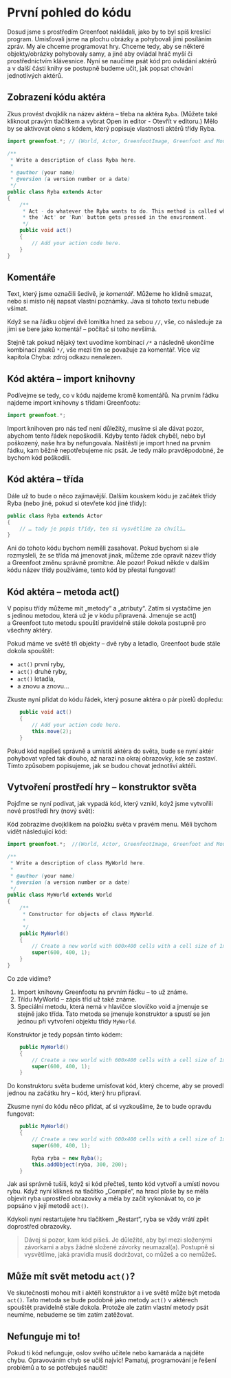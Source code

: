 # První pohled do kódu

Dosud jsme s&nbsp;prostředím Greenfoot nakládali, jako by to byl spíš kreslicí program. Umisťovali jsme na plochu obrázky a&nbsp;pohybovali jimi posíláním zpráv. My ale chceme programovat hry. Chceme tedy, aby se některé objekty/obrázky pohybovaly samy, a&nbsp;jiné aby ovládal hráč myší či prostřednictvím klávesnice. Nyní se naučíme psát kód pro ovládání aktérů a&nbsp;v&nbsp;další části knihy se postupně budeme učit, jak popsat chování jednotlivých aktérů.

## Zobrazení kódu aktéra

Zkus provést dvojklik na název aktéra – třeba na aktéra `Ryba`. (Můžete také kliknout pravým tlačítkem a&nbsp;vybrat Open in editor - Otevřít v&nbsp;editoru.) Mělo by se aktivovat okno s&nbsp;kódem, který popisuje vlastnosti aktérů třídy Ryba.

```java
import greenfoot.*; // (World, Actor, GreenfootImage, Greenfoot and MouseInfo)

/**
 * Write a description of class Ryba here.
 * 
 * @author (your name) 
 * @version (a version number or a date)
 */
public class Ryba extends Actor
{
    /**
     * Act - do whatever the Ryba wants to do. This method is called whenever
     * the 'Act' or 'Run' button gets pressed in the environment.
     */
    public void act() 
    {
        // Add your action code here.
    }    
}
```

## Komentáře

Text, který jsme označili šedivě, je _komentář_. Můžeme ho klidně smazat, nebo si místo něj napsat vlastní poznámky. Java si tohoto textu nebude všímat.

Když se na řádku objeví dvě lomítka hned za sebou `//`, vše, co následuje za jimi se bere jako komentář – počítač si toho nevšímá. 

Stejně tak pokud nějaký text uvodíme kombinací `/*` a&nbsp;následně ukončíme kombinací znaků `*/`, vše mezi tím se považuje za komentář.
Více viz kapitola Chyba: zdroj odkazu nenalezen.

## Kód aktéra – import knihovny

Podívejme se tedy, co v&nbsp;kódu najdeme kromě komentářů. Na prvním řádku najdeme import knihovny s&nbsp;třídami Greenfootu:

```java
import greenfoot.*;
```

Import knihoven pro nás teď není důležitý, musíme si ale dávat pozor, abychom tento řádek nepoškodili. Kdyby tento řádek chyběl, nebo byl poškozený, naše hra by nefungovala. Naštěstí je import hned na prvním řádku, kam běžně nepotřebujeme nic psát. Je tedy málo pravděpodobné, že bychom kód poškodili.

## Kód aktéra – třída

Dále už to bude o&nbsp;něco zajímavější. Dalším kouskem kódu je začátek třídy Ryba (nebo jiné, pokud si otevřete kód jiné třídy):

```java
public class Ryba extends Actor
{
    // … tady je popis třídy, ten si vysvětlíme za chvíli… 
}
```

Ani do tohoto kódu bychom neměli zasahovat. Pokud bychom si ale rozmysleli, že se třída má jmenovat jinak, můžeme zde opravit název třídy a&nbsp;Greenfoot změnu správně promítne. Ale pozor! Pokud někde v&nbsp;dalším kódu název třídy používáme, tento kód by přestal fungovat!

## Kód aktéra – metoda act()
V popisu třídy můžeme mít „metody“ a „atributy“. Zatím si vystačíme jen s&nbsp;jedinou metodou, která už je v&nbsp;kódu připravená. Jmenuje se act() a&nbsp;Greenfoot tuto metodu spouští pravidelně stále dokola postupně pro všechny aktéry. 

Pokud máme ve světě tři objekty – dvě ryby a&nbsp;letadlo, Greenfoot bude stále dokola spouštět:
- `act()` první ryby,
- `act()` druhé ryby,
- `act()` letadla,
- a&nbsp;znovu a&nbsp;znovu...

Zkuste nyní přidat do kódu řádek, který posune aktéra o&nbsp;pár pixelů dopředu:

```java
    public void act() 
    {
        // Add your action code here.
        this.move(2);
    }    
```

Pokud kód napíšeš správně a&nbsp;umístíš aktéra do světa, bude se nyní aktér pohybovat vpřed tak dlouho, až narazí na okraj obrazovky, kde se zastaví.
Tímto způsobem popisujeme, jak se budou chovat jednotliví aktéři.

## Vytvoření prostředí hry – konstruktor světa

Pojďme se nyní podívat, jak vypadá kód, který vznikl, když jsme vytvořili nové prostředí hry (nový svět):

Kód zobrazíme dvojklikem na položku světa v&nbsp;pravém menu. Měli bychom vidět následující kód:

```java
import greenfoot.*;  //(World, Actor, GreenfootImage, Greenfoot and MouseInfo)

/**
 * Write a description of class MyWorld here.
 * 
 * @author (your name) 
 * @version (a version number or a date)
 */
public class MyWorld extends World
{
    /**
     * Constructor for objects of class MyWorld.
     * 
     */
    public MyWorld()
    {    
        // Create a new world with 600x400 cells with a cell size of 1x1 pixels.
        super(600, 400, 1); 
    }
}
```

Co zde vidíme?
1. Import knihovny Greenfootu na prvním řádku – to už známe.
2. Třídu MyWorld – zápis tříd už také známe.
3. Speciální metodu, která nemá v&nbsp;hlavičce slovíčko void a&nbsp;jmenuje se stejně jako třída. Tato metoda se jmenuje konstruktor a&nbsp;spustí se jen jednou při vytvoření objektu třídy `MyWorld`.

Konstruktor je tedy popsán tímto kódem:
```java
    public MyWorld()
    {    
        // Create a new world with 600x400 cells with a cell size of 1x1 pixels.
        super(600, 400, 1); 
    }
```

Do konstruktoru světa budeme umisťovat kód, který chceme, aby se provedl jednou na začátku hry – kód, který hru připraví.

Zkusme nyní do kódu něco přidat, ať si vyzkoušíme, že to bude opravdu fungovat:

```java
    public MyWorld()
    {    
        // Create a new world with 600x400 cells with a cell size of 1x1 pixels.
        super(600, 400, 1);

        Ryba ryba = new Ryba();        
        this.addObject(ryba, 300, 200);
    }
```

Jak asi správně tušíš, když si kód přečteš, tento kód vytvoří a&nbsp;umístí novou rybu. Když nyní klikneš na tlačítko „Compile“, na hrací ploše by se měla objevit ryba uprostřed obrazovky a&nbsp;měla by začít vykonávat to, co je popsáno v&nbsp;její metodě `act()`. 

Kdykoli nyní restartujete hru tlačítkem „Restart“, ryba se vždy vrátí zpět doprostřed obrazovky.

> Dávej si pozor, kam kód píšeš. Je důležité, aby byl mezi složenými závorkami a&nbsp;abys žádné složené závorky neumazal(a). Postupně si vysvětlíme, jaká pravidla musíš dodržovat, co můžeš a&nbsp;co nemůžeš.

## Může mít svět metodu `act()`?

Ve skutečnosti mohou mít i&nbsp;aktéři konstruktor a&nbsp;i&nbsp;ve světě může být metoda `act()`. Tato metoda se bude podobně jako metody `act()` v&nbsp;aktérech spouštět pravidelně stále dokola. Protože ale zatím vlastní metody psát neumíme, nebudeme se tím zatím zatěžovat.

## Nefunguje mi to!

Pokud ti kód nefunguje, oslov svého učitele nebo kamaráda a&nbsp;najděte chybu. Opravováním chyb se učíš najvíc! Pamatuj, programování je řešení problémů a&nbsp;to se potřebuješ naučit!